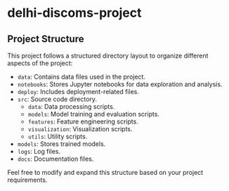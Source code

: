 # delhi-discoms-project

## Project Structure

This project follows a structured directory layout to organize different aspects of the project:

- `data`: Contains data files used in the project.
- `notebooks`: Stores Jupyter notebooks for data exploration and analysis.
- `deploy`: Includes deployment-related files.
- `src`: Source code directory.
  - `data`: Data processing scripts.
  - `models`: Model training and evaluation scripts.
  - `features`: Feature engineering scripts.
  - `visualization`: Visualization scripts.
  - `utils`: Utility scripts.
- `models`: Stores trained models.
- `logs`: Log files.
- `docs`: Documentation files.

Feel free to modify and expand this structure based on your project requirements.